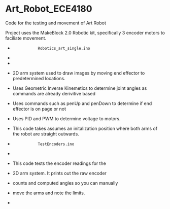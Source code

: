# Art_Robot_ECE4180
Code for the testing and movement of Art Robot

Project uses the MakeBlock 2.0 Robotic kit, specifically 3 encoder motors to faciliate movement.


 *                Robotics_art_single.ino
 *
 *
 * 2D arm system used to draw images by moving end effector to predetermined locations.
 * Uses Geometric Inverse Kinemetics to determine joint angles as commands are already derivitive based
 * Uses commands such as penUp and penDown to determine if end effector is on page or not
 * Uses PID and PWM to determine voltage to motors.
 * This code takes assumes an initalization position where both arms of the robot are straight outwards.




 *                TestEncoders.ino
 *
 * This code tests the encoder readings for the
 * 2D arm system. It prints out the raw encoder 
 * counts and computed angles so you can manually 
 * move the arms and note the limits.
 * 

